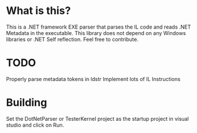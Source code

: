 # What is this?
This is a .NET framework EXE parser that parses the IL code and reads .NET Metadata in the executable. This library does not depend on any Windows libraries or .NET Self reflection.
Feel free to contribute.

# TODO
Properly parse metadata tokens in ldstr
Implement lots of IL Instructions

# Building
Set the DotNetParser or TesterKernel project as the startup project in visual studio and click on Run.

